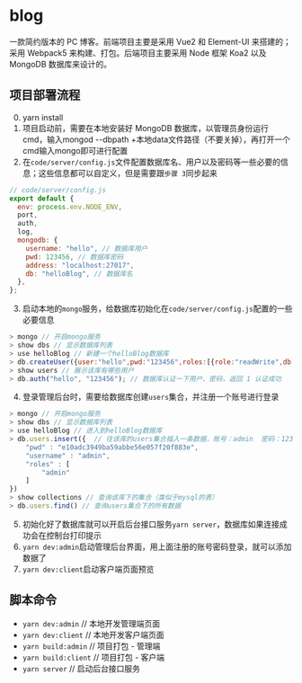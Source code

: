 # blog

一款简约版本的 PC 博客。前端项目主要是采用 Vue2 和 Element-UI 来搭建的；采用 Webpack5 来构建、打包。后端项目主要采用 Node 框架 Koa2 以及 MongoDB 数据库来设计的。


## 项目部署流程
0. yarn install
1. 项目启动前，需要在本地安装好 MongoDB 数据库，以管理员身份运行cmd，输入mongod --dbpath +本地data文件路径（不要关掉），再打开一个cmd输入mongo即可进行配置
2. 在`code/server/config.js`文件配置数据库名、用户以及密码等一些必要的信息；这些信息都可以自定义，但是需要跟`步骤 3`同步起来

```js
// code/server/config.js
export default {
  env: process.env.NODE_ENV,
  port,
  auth,
  log,
  mongodb: {
    username: "hello", // 数据库用户
    pwd: 123456, // 数据库密码
    address: "localhost:27017",
    db: "helloBlog", // 数据库名
  },
};
```

3. 启动本地的`mongo`服务，给数据库初始化在`code/server/config.js`配置的一些必要信息

```js
> mongo // 开启mongo服务
> show dbs // 显示数据库列表
> use helloBlog // 新建一个helloBlog数据库
> db.createUser({user:"hello",pwd:"123456",roles:[{role:"readWrite",db:'helloBlog'}]}) // 在helloBlog数据库创建一个hello用户，密码为123456
> show users // 展示该库有哪些用户
> db.auth("hello", "123456"); // 数据库认证一下用户、密码，返回 1 认证成功
```

4. 登录管理后台时，需要给数据库创建`users`集合，并注册一个账号进行登录

```js
> mongo // 开启mongo服务
> show dbs // 显示数据库列表
> use helloBlog // 进入到helloBlog数据库
> db.users.insert({  // 往该库的users集合插入一条数据，账号：admin  密码：123456
    "pwd" : "e10adc3949ba59abbe56e057f20f883e",
    "username" : "admin",
    "roles" : [
        "admin"
    ]
})
> show collections // 查询该库下的集合（类似于mysql的表）
> db.users.find() // 查询users集合下的所有数据
```

5. 初始化好了数据库就可以开启后台接口服务`yarn server`，数据库如果连接成功会在控制台打印提示
6. `yarn dev:admin`启动管理后台界面，用上面注册的账号密码登录，就可以添加数据了
7. `yarn dev:client`启动客户端页面预览

## 脚本命令

- `yarn dev:admin` // 本地开发管理端页面
- `yarn dev:client` // 本地开发客户端页面
- `yarn build:admin` // 项目打包 - 管理端
- `yarn build:client` // 项目打包 - 客户端
- `yarn server` // 启动后台接口服务
